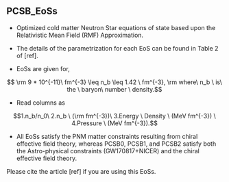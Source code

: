 ## PCSB_EoSs
  * Optimized cold matter Neutron Star equations of state based upon the Relativistic Mean Field (RMF) Approximation.

  * The details of the parametrization for each EoS can be found in Table 2 of [ref].
  * EoSs are given for,
  ```math
   \rm 9 * 10^{-11}\  fm^{-3} \leq n_b \leq 1.42 \ fm^{-3},
   
   \rm where\  n_b \ is\  the \ baryon\ number \   density.
   ```
   * Read columns as 
   ```math
   1.n_b/n_0\   2.n_b \ (\rm fm^{-3})\  3.Energy \ Density \  (MeV fm^{-3}) \ 4.Pressure \  (MeV fm^{-3}).
  ```

 * All EoSs satisfy the PNM matter constraints resulting from chiral effective field theory, whereas PCSB0, PCSB1, and PCSB2 satisfy both the Astro-physical constraints (GW170817+NICER) and the chiral effective field theory.


Please cite the article [ref] if you are using this EoSs.
